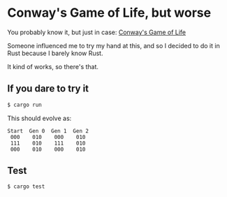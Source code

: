 # Conway's Game of Life, but worse

You probably know it, but just in case: [Conway's Game of Life](https://en.wikipedia.org/wiki/Conway%27s_Game_of_Life)

Someone influenced me to try my hand at this, and so I decided to do it in Rust because I barely know Rust.

It kind of works, so there's that.

## If you dare to try it
```sh
$ cargo run
```

This should evolve as:
```
Start  Gen 0  Gen 1  Gen 2
 000    010    000    010
 111    010    111    010
 000    010    000    010
 ```

 ## Test
 ```
 $ cargo test
 ```